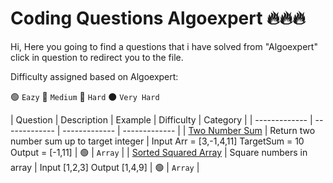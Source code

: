 # Coding Questions Algoexpert 🔥🔥🔥

Hi, Here you going to find a questions that i have solved from "Algoexpert" click in question to redirect you to the file.

Difficulty assigned based on Algoexpert:

🟢 ``Eazy``
🔵 ``Medium``
🔴 ``Hard``
⚫ ``Very Hard``

| Question | Description  | Example  | Difficulty  | Category |
| ------------- | ------------- | ------------- | ------------- |
| [Two Number Sum](https://github.com/MohaZain/Coding_Questions_algoexpert/blob/main/two_number_sum.py) | Return two number sum up to target integer | Input Arr = [3,-1,4,11] TargetSum = 10 Output = [-1,11] | 🟢  | ``Array`` |
| [Sorted Squared Array](https://github.com/MohaZain/Coding_Questions_algoexpert/blob/main/sorted_squared_array.py) | Square numbers in array | Input [1,2,3] Output [1,4,9] | 🟢  | ``Array`` |
 
